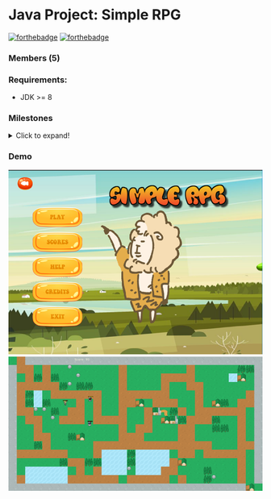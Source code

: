 # Java Project: Simple RPG
[![forthebadge](https://forthebadge.com/images/badges/made-with-java.svg)](https://github.com/minhld99/JavaRPG)
[![forthebadge](https://forthebadge.com/images/badges/check-it-out.svg)](https://forthebadge.com)
### Members (5)

### Requirements:
   - JDK >= 8 
### Milestones
<details>
   <summary>Click to expand!</summary> </br>
   - 27/4/2020:       <pre></code>Start with awt</code></pre>
   - Until 12/5/2020: <pre></code>NetK Jobfair --> Pause</code></pre>
   - Until 22/5/2020: <pre></code>Sun* Jobfair --> Pause</code></pre>
   - 23/5/2020:       <pre></code>Restart with javafx, work individualy on gameMenu for 1 weeks</code></pre>
   - 29/5/2020:       <pre></code>Team is devided in 2 groups: one finishes the menu, other works on game details</code></pre>
   - 4/6/2020:        <pre></code>Work on two diff branchs: menuView & gameView</code></pre>
</details>

### Demo
![MenuView](MenuDemo.png)
![GameView](GameDemo.png)
